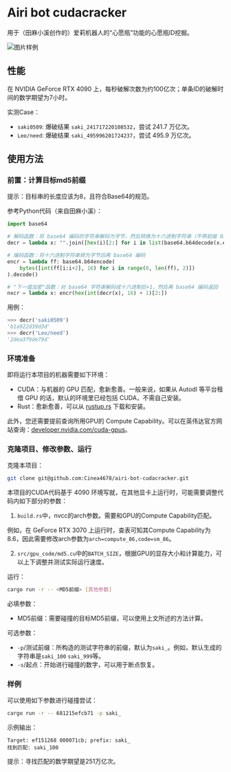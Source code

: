 # Airi bot cudacracker

用于（田麻小溪创作的）爱莉机器人的“心愿瓶”功能的心愿瓶ID挖掘。

![图片样例](https://s.c.accr.cc/picgo/1746773405-272041.png)

## 性能

在 NVIDIA GeForce RTX 4090 上，每秒破解次数为约100亿次；单条ID的破解时间的数学期望为7小时。

实测Case：

- `saki0509`: 爆破结果 `saki_241717220108532`，尝试 241.7 万亿次。
- `Leo/need`: 爆破结果 `saki_495996201724237`，尝试 495.9 万亿次。

## 使用方法

### 前置：计算目标md5前缀

提示：目标串的长度应该为8，且符合Base64的规范。

参考Python代码（来自田麻小溪）：

``` python
import base64

# 解码函数：将 base64 编码的字符串解码为字节，然后转换为十六进制字符串（不带前缀 0x）
decr = lambda x: "".join([hex(i)[2:] for i in list(base64.b64decode(x.encode()))])

# 编码函数：将十六进制字符串转为字节后再 base64 编码
encr = lambda ff: base64.b64encode(
    bytes([int(ff[i:i+2], 16) for i in range(0, len(ff), 2)])
).decode()

# "下一值加密"函数：对 base64 字符串解码成十六进制后+1，然后再 base64 编码返回
nxcr = lambda x: encr(hex(int(decr(x), 16) + 1)[2:])
```

用例：

``` python
>>> decr('saki0509')
'b1a922d39d3d'
>>> decr('Leo/need')
'2dea3f9de79d'
```

### 环境准备

即将运行本项目的机器需要如下环境：

- CUDA：与机器的 GPU 匹配，愈新愈善。一般来说，如果从 Autodl 等平台租借 GPU 的话，默认的环境里已经包括 CUDA，不需自己安装。
- Rust：愈新愈善，可以从 [rustup.rs](https://rustup.rs) 下载和安装。

此外，您还需要提前查询所用GPU的 Compute Capability。可以在英伟达官方网站查询：[developer.nvidia.com/cuda-gpus](https://developer.nvidia.com/cuda-gpus)。

### 克隆项目、修改参数、运行

克隆本项目：

``` sh
git clone git@github.com:Cinea4678/airi-bot-cudacracker.git
```

本项目的CUDA代码基于 4090 环境写就，在其他显卡上运行时，可能需要调整代码内如下部分的参数：

1. `build.rs`中，nvcc的arch参数。需要和GPU的Compute Capability匹配。

例如，在 GeForce RTX 3070 上运行时，查表可知其Compute Capability为8.6，因此需要修改arch参数为`arch=compute_86,code=sm_86`。

2. `src/gpu_code/md5.cu`中的`BATCH_SIZE`，根据GPU的显存大小和计算能力，可以上下调整并测试实际运行速度。

运行：

``` sh
cargo run -r -- <MD5前缀> [其他参数]
```

必填参数：

- MD5前缀：需要碰撞的目标MD5前缀，可以使用上文所述的方法计算。

可选参数：

- `-p`/测试前缀：所构造的测试字符串的前缀，默认为`saki_`。例如，默认生成的字符串是`saki_100` `saki_999`等。
- `-s`/起点：开始进行碰撞的数字，可以用于断点恢复。

### 样例

可以使用如下参数进行碰撞尝试：

``` sh
cargo run -r -- 681215efcb71 -p saki_
```

示例输出：

```
Target: ef151268 000071cb; prefix: saki_
找到匹配: saki_100
```

提示：寻找匹配的数学期望是251万亿次。

